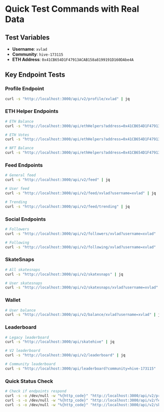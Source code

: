# Quick Test Commands with Real Data

## Test Variables

- **Username**: `xvlad`
- **Community**: `hive-173115`
- **ETH Address**: `0x41CB654D1F47913ACAB158a8199191D160DAbe4A`

## Key Endpoint Tests

### Profile Endpoint

```bash
curl -s "http://localhost:3000/api/v2/profile/xvlad" | jq
```

### ETH Helper Endpoints

```bash
# ETH Balance
curl -s "http://localhost:3000/api/ethHelpers?address=0x41CB654D1F47913ACAB158a8199191D160DAbe4A&method=balance" | jq

# ETH Votes
curl -s "http://localhost:3000/api/ethHelpers?address=0x41CB654D1F47913ACAB158a8199191D160DAbe4A&method=votes" | jq

# NFT Balance
curl -s "http://localhost:3000/api/ethHelpers?address=0x41CB654D1F47913ACAB158a8199191D160DAbe4A&method=skatehiveNFTBalance" | jq
```

### Feed Endpoints

```bash
# General feed
curl -s "http://localhost:3000/api/v2/feed" | jq

# User feed
curl -s "http://localhost:3000/api/v2/feed/xvlad?username=xvlad" | jq

# Trending
curl -s "http://localhost:3000/api/v2/feed/trending" | jq
```

### Social Endpoints

```bash
# Followers
curl -s "http://localhost:3000/api/v2/followers/xvlad?username=xvlad" | jq

# Following
curl -s "http://localhost:3000/api/v2/following/xvlad?username=xvlad" | jq
```

### SkateSnaps

```bash
# All skatesnaps
curl -s "http://localhost:3000/api/v2/skatesnaps" | jq

# User skatesnaps
curl -s "http://localhost:3000/api/v2/skatesnaps/xvlad?username=xvlad" | jq
```

### Wallet

```bash
# User balance
curl -s "http://localhost:3000/api/v2/balance/xvlad?username=xvlad" | jq
```

### Leaderboard

```bash
# Legacy leaderboard
curl -s "http://localhost:3000/api/skatehive" | jq

# V2 leaderboard
curl -s "http://localhost:3000/api/v2/leaderboard" | jq

# Community leaderboard
curl -s "http://localhost:3000/api/leaderboard?community=hive-173115" | jq
```

### Quick Status Check

```bash
# Check if endpoints respond
curl -s -o /dev/null -w "%{http_code}" "http://localhost:3000/api/v2/profile/xvlad" && echo " - Profile"
curl -s -o /dev/null -w "%{http_code}" "http://localhost:3000/api/v2/feed" && echo " - Feed"
curl -s -o /dev/null -w "%{http_code}" "http://localhost:3000/api/v2/skatesnaps" && echo " - SkateSnaps"
```
